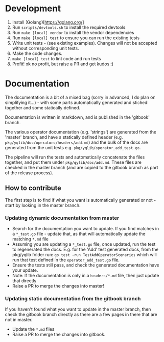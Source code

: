 # Development

1. Install (Golang)[https://golang.org/]
1. Run  `scripts/devtools.sh` to install the required devtools
2. Run `make [local] vendor` to install the vendor dependencies
2. Run `make [local] test` to ensure you can run the existing tests
3. Write unit tests - (see existing examples). Changes will not be accepted without corresponding unit tests.
4. Make the code changes.
5. `make [local] test` to lint code and run tests
6. Profit! ok no profit, but raise a PR and get kudos :)


# Documentation

The documentation is a bit of a mixed bag (sorry in advanced, I do plan on simplifying it...) - with some parts automatically generated and stiched together and some statically defined.

Documentation is written in markdown, and is published in the 'gitbook' branch.

The various operator documentation (e.g. 'strings') are generated from the 'master' branch, and have a statically defined header (e.g. `pkg/yqlib/doc/operators/headers/add.md`) and the bulk of the docs are generated from the unit tests e.g. `pkg/yqlib/operator_add_test.go`.

The pipeline will run the tests and automatically concatenate the files together, and put them under 
`pkg/qylib/doc/add.md`. These files are checked in the master branch (and are copied to the gitbook branch as part of the release process).

## How to contribute

The first step is to find if what you want is automatically generated or not - start by looking in the master branch. 

### Updating dynamic documentation from master
- Search for the documentation you want to update. If you find matches in a `*_test.go` file - update that, as that will automatically update the matching `*.md` file 
- Assuming you are updating a `*_test.go` file, once updated, run the test to regenerated the docs. E.g. for the 'Add' test generated docs, from the pkg/yqlib folder run:
`go test -run TestAddOperatorScenarios` which will run that test defined in the `operator_add_test.go` file.
- Ensure the tests still pass, and check the generated documentation have your update.
- Note: If the documentation is only in a `headers/*.md` file, then just update that directly
- Raise a PR to merge the changes into master!

### Updating static documentation from the gitbook branch
If you haven't found what you want to update in the master branch, then check the gitbook branch directly as there are a few pages in there that are not in master.

- Update the `*.md` files
- Raise a PR to merge the changes into gitbook.